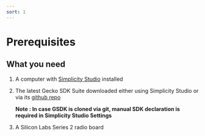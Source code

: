 ```yaml
---
sort: 1
---
```


# Prerequisites

## What you need

  1. A computer with [Simplicity Studio](https://www.silabs.com/developers/simplicity-studio) installed

  2. The latest Gecko SDK Suite downloaded either using Simplicity Studio or via its [github repo](https://github.com/SiliconLabs/gecko_sdk)

        **Note : In case GSDK is cloned via git, manual SDK declaration is required in Simplicity Studio Settings**

  3. A Silicon Labs Series 2 radio board
